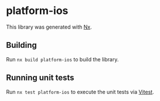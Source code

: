 # platform-ios

This library was generated with [Nx](https://nx.dev).

## Building

Run `nx build platform-ios` to build the library.

## Running unit tests

Run `nx test platform-ios` to execute the unit tests via [Vitest](https://vitest.dev/).

